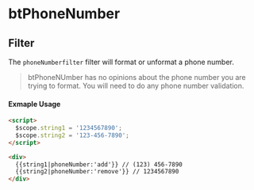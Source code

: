 # btPhoneNumber

## Filter

The `phoneNumberfilter` filter will format or unformat a phone number.

> btPhoneNUmber has no opinions about the phone number you are trying to
format. You will need to do any phone number validation.

#### Exmaple Usage
```html
<script>
  $scope.string1 = '1234567890';
  $scope.string2 = '123-456-7890';
</script>

<div>
  {{string1|phoneNumber:'add'}} // (123) 456-7890
  {{string2|phoneNumber:'remove'}} // 1234567890
</div>
```
